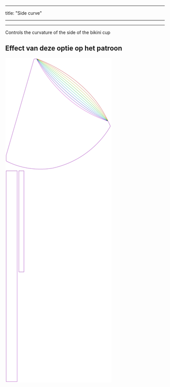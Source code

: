 - - -
title: "Side curve"
- - -

***

Controls the curvature of the side of the bikini cup

## Effect van deze optie op het patroon

![Deze afbeelding toont het effect van deze optie door meerdere varianten die een andere waarde hebben voor deze optie te vervangen](bee_sidecurve_sample.svg "Effect van deze optie op het patroon")
